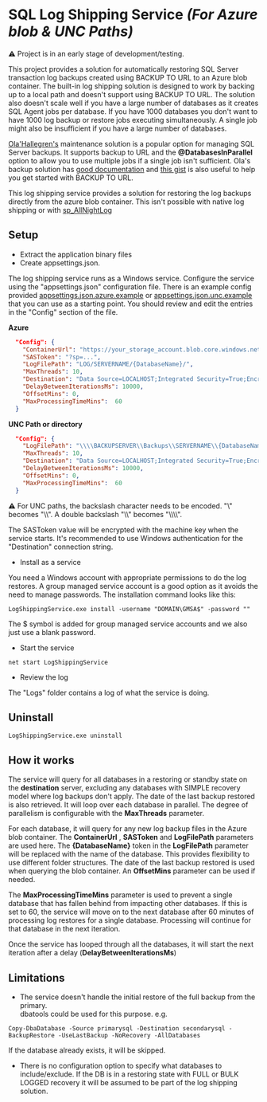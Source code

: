 # SQL Log Shipping Service *(For Azure blob & UNC Paths)*

:warning: Project is in an early stage of development/testing.

This project provides a solution for automatically restoring SQL Server transaction log backups created using BACKUP TO URL to an Azure blob container.  The built-in log shipping solution is designed to work by backing up to a local path and doesn't support using BACKUP TO URL.  The solution also doesn't scale well if you have a large number of databases as it creates SQL Agent jobs per database.  If you have 1000 databases you don't want to have 1000 log backup or restore jobs executing simultaneously.  A single job might also be insufficient if you have a large number of databases.

[Ola'Hallegren's](https://ola.hallengren.com/) maintenance solution is a popular option for managing SQL Server backups.  It supports backup to URL and the **@DatabasesInParallel** option to allow you to use multiple jobs if a single job isn't sufficient.  Ola's backup solution has [good documentation](https://ola.hallengren.com/sql-server-backup.html) and [this gist](https://gist.github.com/scheffler/7edd40f430235aab651fadcc7d191a89) is also useful to help you get started with BACKUP TO URL.

This log shipping service provides a solution for restoring the log backups directly from the azure blob container.  This isn't possible with native log shipping or with [sp_AllNightLog](https://www.brentozar.com/sp_allnightlog/)

## Setup

* Extract the application binary files
* Create appsettings.json.

The log shipping service runs as a Windows service.  Configure the service using the "appsettings.json" configuration file.  There is an example config provided [appsettings.json.azure.example](appsettings.json.azure.example) or [appsettings.json.unc.example](appsettings.json.unc.example) that you can use as a starting point.  You should review and edit the entries in the "Config" section of the file.

**Azure**
```json
  "Config": {
    "ContainerUrl": "https://your_storage_account.blob.core.windows.net/uour_container_name",
    "SASToken": "?sp=...",
    "LogFilePath": "LOG/SERVERNAME/{DatabaseName}/",
    "MaxThreads": 10,
    "Destination": "Data Source=LOCALHOST;Integrated Security=True;Encrypt=True;Trust Server Certificate=True",
    "DelayBetweenIterationsMs": 10000,
    "OffsetMins": 0,
    "MaxProcessingTimeMins":  60
  }
  ```

**UNC Path or directory**
```json
  "Config": {
    "LogFilePath": "\\\\BACKUPSERVER\\Backups\\SERVERNAME\\{DatabaseName}\\LOG",
    "MaxThreads": 10,
    "Destination": "Data Source=LOCALHOST;Integrated Security=True;Encrypt=True;Trust Server Certificate=True",
    "DelayBetweenIterationsMs": 10000,
    "OffsetMins": 0,
    "MaxProcessingTimeMins":  60
  }
  ```
:warning: For UNC paths, the backslash character needs to be encoded.  "\\" becomes "\\\\".  A double backslash "\\\\" becomes "\\\\\\\\".

The SASToken value will be encrypted with the machine key when the service starts.  It's recommended to use Windows authentication for the "Destination" connection string.

* Install as a service

You need a Windows account with appropriate permissions to do the log restores.  A group managed service account is a good option as it avoids the need to manage passwords.  The installation command looks like this:

`LogShippingService.exe install -username "DOMAIN\GMSA$" -password ""`

The $ symbol is added for group managed service accounts and we also just use a blank password.

* Start the service

`net start LogShippingService`

* Review the log

The "Logs" folder contains a log of what the service is doing.

## Uninstall

`LogShippingService.exe uninstall`

## How it works

The service will query for all databases in a restoring or standby state on the **destination** server, excluding any databases with SIMPLE recovery model where log backups don't apply.  The date of the last backup restored is also retrieved. It will loop over each database in parallel. The degree of parallelism is configurable with the **MaxThreads** parameter.  

For each database, it will query for any new log backup files in the Azure blob container. The **ContainerUrl** , **SASToken** and **LogFilePath** parameters are used here.  The **{DatabaseName}** token in the **LogFilePath** parameter will be replaced with the name of the database.  This provides flexibility to use different folder structures.  The date of the last backup restored is used when querying the blob container.  An **OffsetMins** parameter can be used if needed.

The **MaxProcessingTimeMins** parameter is used to prevent a single database that has fallen behind from impacting other databases.  If this is set to 60, the service will move on to the next database after 60 minutes of processing log restores for a single database.  Processing will continue for that database in the next iteration.  

Once the service has looped through all the databases, it will start the next iteration after a delay (**DelayBetweenIterationsMs**)

## Limitations

* The service doesn't handle the initial restore of the full backup from the primary.  
dbatools could be used for this purpose.  e.g.

`Copy-DbaDatabase -Source primarysql -Destination secondarysql -BackupRestore -UseLastBackup -NoRecovery -AllDatabases`

If the database already exists, it will be skipped.
* There is no configuration option to specify what databases to include/exclude. If the DB is in a restoring state with FULL or BULK LOGGED recovery it will be assumed to be part of the log shipping solution.  


